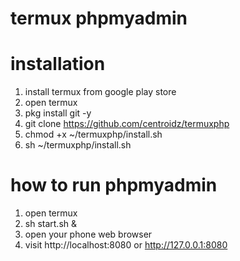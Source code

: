 # termux phpmyadmin

# installation

1. install termux from google play store
2. open termux
3. pkg install git -y
4. git clone https://github.com/centroidz/termuxphp
5. chmod +x ~/termuxphp/install.sh
6. sh ~/termuxphp/install.sh

# how to run phpmyadmin

1. open termux
2. sh start.sh &
3. open your phone web browser
4. visit http://localhost:8080 or http://127.0.0.1:8080
   

